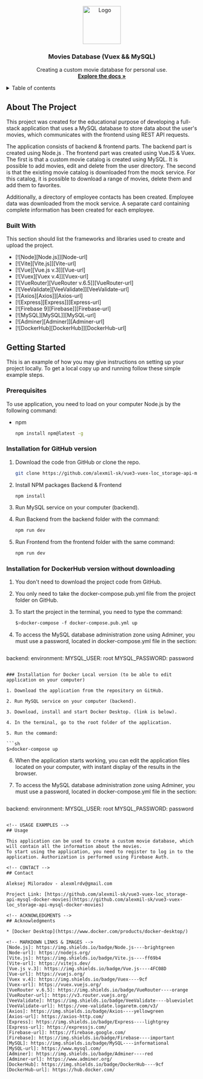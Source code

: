 <!-- PROJECT LOGO -->
<br />
<div align="center">
  <a href="https://github.com/othneildrew/Best-README-Template">
    <img src="assets/logo/logo.png" alt="Logo" width="100" height="100">
  </a>

  <h3 align="center">Movies Database (Vuex && MySQL)</h3>

  <p align="center">
    Creating a custom movie database for personal use.
    <br />
    <a href="https://github.com/alexmil-sk/vue3-vuex-loc_storage-api-mysql-docker-movies"><strong>Explore the docs »</strong></a>
    <br />
</div>

<!-- TABLE OF CONTENTS -->
<details>
  <summary>Table of contents</summary>
  <ol>
    <li>
      <a href="#about-the-project">About The Project</a>
      <ul>
        <li><a href="#built-with">Built With</a></li>
      </ul>
    </li>
    <li>
      <a href="#getting-started">Getting Started</a>
      <ul>
        <li><a href="#prerequisites">Prerequisites</a></li>
        <li><a href="#installation">Installation</a></li>
      </ul>
    </li>
    <li><a href="#usage">Usage</a></li>
    <li><a href="#contact">Contact</a></li>
    <li><a href="#acknowledgments">Acknowledgments</a></li>
  </ol>
</details>

<!-- ABOUT THE PROJECT -->
## About The Project

This project was created for the educational purpose of developing a full-stack application that uses a MySQL database to store data about the user's movies, which communicates with the frontend using REST API requests.

The application consists of backend & frontend parts.
The backend part is created using Node.js .
The frontend part was created using VueJS & Vuex.
The first is that a custom movie catalog is created using MySQL. It is possible to add movies, edit and delete from the user directory.
The second is that the existing movie catalog is downloaded from the mock service. For this catalog, it is possible to download a range of movies, delete them and add them to favorites.

Additionally, a directory of employee contacts has been created. Employee data was downloaded from the mock service. A separate card containing complete information has been created for each employee.

### Built With

This section should list the frameworks and libraries used to create and upload the project.

* [![Node][Node.js]][Node-url]
* [![Vite][Vite.js]][Vite-url]
* [![Vue][Vue.js v.3]][Vue-url]
* [![Vuex][Vuex v.4]][Vuex-url]
* [![VueRouter][VueRouter v.6.5]][VueRouter-url]
* [![VeeValidate][VeeValidate]][VeeValidate-url]
* [![Axios][Axios]][Axios-url]
* [![Express][Express]][Express-url]
* [![Firebase 9][Firebase]][Firebase-url]
* [![MySQL][MySQL]][MySQL-url]
* [![Adminer][Adminer]][Adminer-url]
* [![DockerHub][DockerHub]][DockerHub-url]

<!-- GETTING STARTED -->
## Getting Started

This is an example of how you may give instructions on setting up your project locally.
To get a local copy up and running follow these simple example steps.

### Prerequisites

To use application, you need to load on your computer Node.js by the following command:

* npm

  ```sh
  npm install npm@latest -g
  ```

### Installation for GitHub version

1. Download the code fron GitHub or clone the repo.

   ```sh
   git clone https://github.com/alexmil-sk/vue3-vuex-loc_storage-api-mysql-docker-movies
   ```

2. Install NPM packages Backend & Frontend

   ```sh
   npm install
   ```

3. Run MySQL service on your computer (backend).

4. Run Backend from the backend folder with the command:

   ```sh
   npm run dev
   ```

5. Run Frontend from the frontend folder with the same command:

   ```sh
   npm run dev
   ```

### Installation for DockerHub version without downloading

1. You don't need to download the project code from GitHub.

2. You only need to take the docker-compose.pub.yml file from the project folder on GitHub.

3. To start the project in the terminal, you need to type the command:

   ```sh
   $>docker-compose -f docker-compose.pub.yml up
   ```

4. To access the MySQL database administration zone using Adminer, you must use a password, located in docker-compose.yml file in the section:

   ```js

  backend:
  environment:
  MYSQL_USER: root
  MYSQL_PASSWORD: password

   ```

### Installation for Docker Local version (to be able to edit application on your computer)

1. Download the application from the repository on GitHub.

2. Run MySQL service on your computer (backend).

3. Download, install and start Docker Desktop. (link is below).

4. In the terminal, go to the root folder of the application.

5. Run the command:

   ```sh
   $>docker-compose up
   ```

6. When the application starts working, you can edit the application files located on your computer, with instant display of the results in the browser.

7. To access the MySQL database administration zone using Adminer, you must use a password, located in docker-compose.yml file in the section:

   ```js

  backend:
  environment:
  MYSQL_USER: root
  MYSQL_PASSWORD: password

  ```

<!-- USAGE EXAMPLES -->
## Usage

This application can be used to create a custom movie database, which will contain all the information about the movies.
To start using the application, you need to register to log in to the application. Authorization is performed using Firebase Auth.

<!-- CONTACT -->
## Contact

Aleksej Miloradov - alexmlrdv@gmail.com

Project Link: [https://github.com/alexmil-sk/vue3-vuex-loc_storage-api-mysql-docker-movies](https://github.com/alexmil-sk/vue3-vuex-loc_storage-api-mysql-docker-movies)

<!-- ACKNOWLEDGMENTS -->
## Acknowledgments

* [Docker Desktop](https://www.docker.com/products/docker-desktop/)

<!-- MARKDOWN LINKS & IMAGES -->
[Node.js]: https://img.shields.io/badge/Node.js----brightgreen
[Node-url]: https://nodejs.org/
[Vite.js]: https://img.shields.io/badge/Vite.js----ff69b4
[Vite-url]: https://vitejs.dev/
[Vue.js v.3]: https://img.shields.io/badge/Vue.js----4FC08D
[Vue-url]: https://vuejs.org/
[Vuex v.4]: https://img.shields.io/badge/Vuex----9cf
[Vuex-url]: https://vuex.vuejs.org/
[VueRouter v.6.5]: https://img.shields.io/badge/VueRouter----orange
[VueRouter-url]: https://v3.router.vuejs.org/
[VeeValidate]: https://img.shields.io/badge/VeeValidate----blueviolet
[VeeValidate-url]: https://vee-validate.logaretm.com/v3/
[Axios]: https://img.shields.io/badge/Axios----yellowgreen
[Axios-url]: https://axios-http.com/
[Express]: https://img.shields.io/badge/Express----lightgrey
[Express-url]: https://expressjs.com/
[Firebase-url]: https://firebase.google.com/
[Firebase]: https://img.shields.io/badge/Firebase----important
[MySQL]: https://img.shields.io/badge/MySQL----informational
[MySQL-url]: https://www.mysql.com/
[Adminer]: https://img.shields.io/badge/Adminer----red
[Adminer-url]: https://www.adminer.org/
[DockerHub]: https://img.shields.io/badge/DockerHub----9cf
[DockerHub-url]: https://hub.docker.com/
